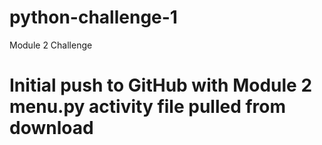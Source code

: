 # python-challenge-1

Module 2 Challenge

# Initial push to GitHub with Module 2 menu.py activity file pulled from download
